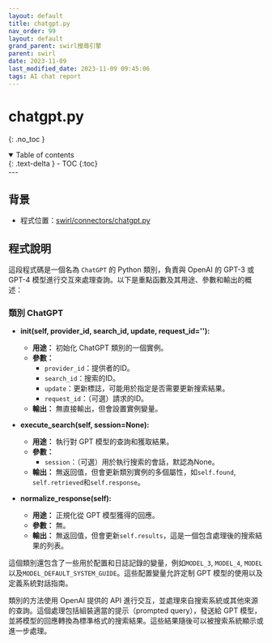 ```yaml
---
layout: default
title: chatgpt.py
nav_order: 99
layout: default
grand_parent: swirl搜尋引擎
parent: swirl
date: 2023-11-09
last_modified_date: 2023-11-09 09:45:06
tags: AI chat report
---
```



# chatgpt.py


{: .no_toc }

<details open markdown="block">
  <summary>
    Table of contents
  </summary>
  {: .text-delta }
- TOC
{:toc}
</details>
---

## 背景

- 程式位置：[swirl/connectors/chatgpt.py](./chatgpt.py)

## 程式說明

這段程式碼是一個名為 `ChatGPT` 的 Python 類別，負責與 OpenAI 的 GPT-3 或 GPT-4 模型進行交互來處理查詢。以下是重點函數及其用途、參數和輸出的概述：

### 類別 ChatGPT

- **__init__(self, provider_id, search_id, update, request_id=''):**
  - **用途：** 初始化 ChatGPT 類別的一個實例。
  - **參數：**
    - `provider_id`：提供者的ID。
    - `search_id`：搜索的ID。
    - `update`：更新標誌，可能用於指定是否需要更新搜索結果。
    - `request_id`：（可選）請求的ID。
  - **輸出：** 無直接輸出，但會設置實例變量。

- **execute_search(self, session=None):**
  - **用途：** 執行對 GPT 模型的查詢和獲取結果。
  - **參數：**
    - `session`：（可選）用於執行搜索的會話，默認為None。
  - **輸出：** 無返回值，但會更新類別實例的多個屬性，如`self.found`, `self.retrieved`和`self.response`。

- **normalize_response(self):**
  - **用途：** 正規化從 GPT 模型獲得的回應。
  - **參數：** 無。
  - **輸出：** 無返回值，但會更新`self.results`，這是一個包含處理後的搜索結果的列表。

這個類別還包含了一些用於配置和日誌記錄的變量，例如`MODEL_3`, `MODEL_4`, `MODEL`以及`MODEL_DEFAULT_SYSTEM_GUIDE`。這些配置變量允許定制 GPT 模型的使用以及定義系統對話指南。

類別的方法使用 OpenAI 提供的 API 進行交互，並處理來自搜索系統或其他來源的查詢。這個處理包括組裝適當的提示（prompted query），發送給 GPT 模型，並將模型的回應轉換為標準格式的搜索結果。這些結果隨後可以被搜索系統顯示或進一步處理。